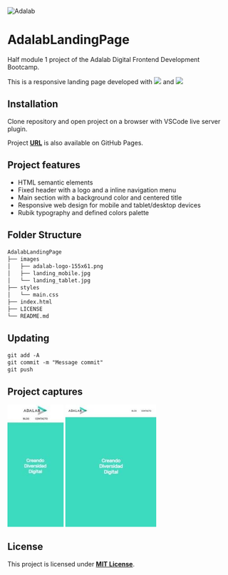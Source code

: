 ![Adalab](https://beta.adalab.es/resources/images/adalab-logo-155x61-bg-white.png)

# **AdalabLandingPage**

Half module 1 project of the Adalab Digital Frontend Development Bootcamp.

This is a responsive landing page developed with [<img src = "https://img.shields.io/badge/-HTML5-E34F26?style=flat&logo=html5&logoColor=white">](https://html.spec.whatwg.org/) and [<img src = "https://img.shields.io/badge/-CSS3-1572B6?style=flat&logo=css3&logoColor=white">](https://www.w3.org/Style/CSS/)

## **Installation**

Clone repository and open project on a browser with VSCode live server plugin.

Project **[URL](https://anaguerraabaroa.github.io/AdalabLandingPage/)** is also available on GitHub Pages.

## **Project features**

- HTML semantic elements
- Fixed header with a logo and a inline navigation menu
- Main section with a background color and centered title
- Responsive web design for mobile and tablet/desktop devices
- Rubik typography and defined colors palette

## **Folder Structure**

```
AdalabLandingPage
├── images
│   ├── adalab-logo-155x61.png
│   ├── landing_mobile.jpg
│   └── landing_tablet.jpg
├── styles
│   └── main.css
├── index.html
├── LICENSE
└── README.md
```

## **Updating**

```
git add -A
git commit -m "Message commit"
git push
```

## **Project captures**

![Mobile version](./images/landing_mobile.jpg) ![Tablet version](./images/landing_tablet.jpg)

## **License**

This project is licensed under [**MIT License**](https://spdx.org/licenses/MIT.html).
